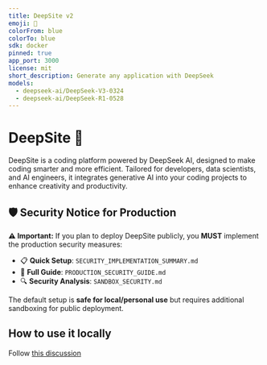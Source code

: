 ```yaml
---
title: DeepSite v2
emoji: 🐳
colorFrom: blue
colorTo: blue
sdk: docker
pinned: true
app_port: 3000
license: mit
short_description: Generate any application with DeepSeek
models:
  - deepseek-ai/DeepSeek-V3-0324
  - deepseek-ai/DeepSeek-R1-0528
---
```


# DeepSite 🐳

DeepSite is a coding platform powered by DeepSeek AI, designed to make coding smarter and more efficient. Tailored for developers, data scientists, and AI engineers, it integrates generative AI into your coding projects to enhance creativity and productivity.

## 🛡️ Security Notice for Production

**⚠️ Important:** If you plan to deploy DeepSite publicly, you **MUST** implement the production security measures:

- 📋 **Quick Setup**: `SECURITY_IMPLEMENTATION_SUMMARY.md`
- 📖 **Full Guide**: `PRODUCTION_SECURITY_GUIDE.md` 
- 🔍 **Security Analysis**: `SANDBOX_SECURITY.md`

The default setup is **safe for local/personal use** but requires additional sandboxing for public deployment.

## How to use it locally

Follow [this discussion](https://huggingface.co/spaces/enzostvs/deepsite/discussions/74)

